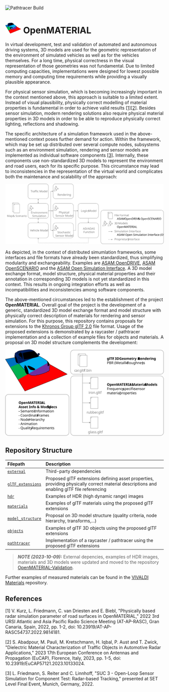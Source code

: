 ![Pathtracer Build](https://github.com/LudwigFriedmann/OpenMaterial/workflows/Pathtracer%20Build/badge.svg)

<img src="Logo.svg" alt="OpenMATERIAL_Logo" width="10%" height="10%"> OpenMATERIAL
============

In virtual development, test and validation of automated and autonomous driving systems, 3D models are used for the geometric representation of the environment of simulated vehicles as well as for the vehicles themselves. For a long time, physical correctness in the visual representation of those geometries was not fundamental. Due to limited computing capacities, implementations were designed for lowest possible memory and computing time requirements while providing a visually plausible appearance. 

For physical sensor simulation, which is becoming increasingly important in the context mentioned above, this approach is suitable to a limited extent. Instead of visual plausibility, physically correct modelling of material properties is fundamental in order to achieve valid results [[1]](#[1])[[2]](#[2]). Besides sensor simulation, modern rendering solutions also require physical material properties in 3D models in order to be able to reproduce physically correct lighting, reflections and shadowing.

The specific architecture of a simulation framework used in the above-mentioned context poses further demand for action. Within the framework, which may be set up distributed over several compute nodes, subsystems such as an environment simulation, rendering and sensor models are implemented as individual software components [[3]](#[3]). Internally, these components use non-standardized 3D models to represent the environment and road users, each for its specific purpose. This circumstance may lead to inconsistencies in the representation of the virtual world and complicates both the maintenance and scalability of the approach:

<p align="center"><img src="Simulation_Architecture.svg" alt="Simulation_Architecture"><br></p>

As depicted, in the context of distributed simumlation frameworks, some interfaces and file formats have already been standardized, thus simplifying modularity and exchangeability. Examples are [ASAM OpenDRIVE](https://www.asam.net/standards/detail/opendrive/), [ASAM OpenSCENARIO](https://www.asam.net/standards/detail/openscenario/) and the [ASAM Open Simulation Interface](https://www.asam.net/standards/detail/osi/). A 3D model exchange format, model structure, physical material properties and their annotation in corresponding 3D models is not yet standardized in this context. This results in ongoing integration efforts as well as incompatibilities and inconsistencies among software components.

The above-mentioned circumstances led to the establishment of the project **OpenMATERIAL**. Overall goal of the project is the development of a generic, standardized 3D model exchange format and model structure with physically correct description of materials for rendering and sensor simulation. For this purpose, this repository contains proposals for extensions to the [Khronos Group glTF 2.0](https://github.com/KhronosGroup/glTF) file format. Usage of the proposed extensions is demonstrated by a raycaster / pathtracer implementation and a collection of example files for objects and materials. A proposal on 3D model structure complements the development:

<p align="center"><img src="Repository_Structure.svg" alt="Repository_Structure"><br></p>

Repository Structure
--------------------

| Filepath                              | Description                                                                                                                               |
|:--------------------------------------|:------------------------------------------------------------------------------------------------------------------------------------------|
| [`external`](external/)               | Third-party dependencies                                                                                                                  |
| [`glTF_extensions`](glTF_extensions/) | Proposed glTF extensions defining asset properties, providing physically correct material descriptions and enabling glTF file referencing |
| [`hdr`](hdr/)                         | Examples of HDR (high dynamic range) images                                                                                               |
| [`materials`](materials/)             | Examples of glTF materials using the proposed glTF extensions                                                                             |
| [`model_structure`](model_structure/) | Proposal on 3D model structure (quality criteria, node hierarchy, transforms,...)                                                         |
| [`objects`](objects/)                 | Examples of glTF 3D objects using the proposed glTF extensions                                                                            |
| [`pathtracer`](pathtracer/)           | Implementation of a raycaster / pathtracer using the proposed glTF extensions                                                             |

> **_NOTE (2023-10-09):_** External depencies, examples of HDR images, materials and 3D models were updated and moved to the repository [OpenMATERIAL-Validation](https://github.com/LudwigFriedmann/OpenMATERIAL-Validation).

Further examples of measured materials can be found in the [VIVALDI Materials](https://github.com/SevdaKIT1234/VIVALDI_Materials) repository.  

References
----------
<a name="[1]"></a>[1] V. Kurz, L. Friedmann, C. van Driesten and E. Biebl, "Physically based radar simulation parameter of road surfaces in OpenMATERIAL," 2022 3rd URSI Atlantic and Asia Pacific Radio Science Meeting (AT-AP-RASC), Gran Canaria, Spain, 2022, pp. 1-2, doi: 10.23919/AT-AP-RASC54737.2022.9814181.

<a name="[2]"></a>[2] S. Abadpour, M. Pauli, M. Kretschmann, H. Iqbal, P. Aust and T. Zwick, "Dielectric Material Characterization of Traffic Objects in Automotive Radar Applications," 2023 17th European Conference on Antennas and Propagation (EuCAP), Florence, Italy, 2023, pp. 1-5, doi: 10.23919/EuCAP57121.2023.10133024.

<a name="[3]"></a>[3] L. Friedmann, S. Reiter and C. Linnhoff, "SUC 3 - Open-Loop Sensor Simulation for Component Test: Radar-based Tracking," presented at SET Level Final Event, Munich, Germany, 2022.
